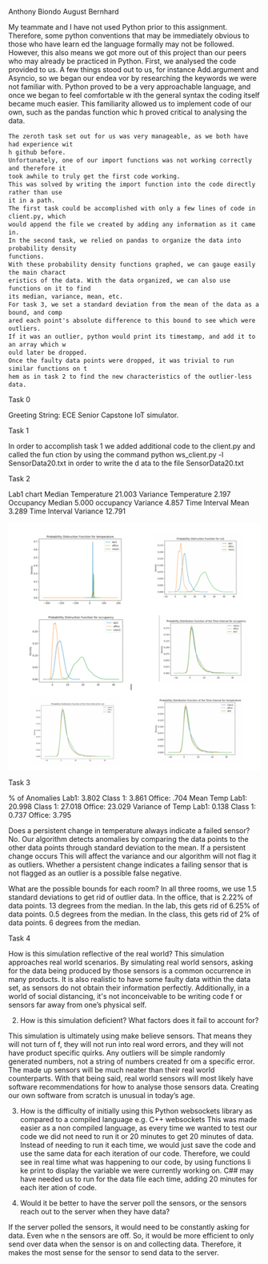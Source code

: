 Anthony Biondo
August Bernhard	

My teammate and I have not used Python prior to this assignment. 
Therefore, some python conventions that may be immediately obvious to those who have learn
ed the language formally may not be followed. 
However, this also means we got more out of this project than our peers who may already be
 practiced in Python. First, we analysed the code provided to us. 
A few things stood out to us, for instance Add.argument and Asyncio, so we began our endea
vor by researching the keywords we were not familiar with. 
Python proved to be a very approachable language, and once we began to feel  comfortable w
ith the general syntax the coding itself became much easier. 
This familiarity allowed us to implement code of our own, such as the pandas function whic
h proved critical to analysing the data. 

	The zeroth task set out for us was very manageable, as we both have had experience wit
	h github before. 
	Unfortunately, one of our import functions was not working correctly and therefore it 
	took awhile to truly get the first code working. 
	This was solved by writing the import function into the code directly rather than use 
	it in a path. 
	The first task could be accomplished with only a few lines of code in client.py, which
	would append the file we created by adding any information as it came in. 
	In the second task, we relied on pandas to organize the data into probability density 
	functions. 
	With these probability density functions graphed, we can gauge easily the main charact
	eristics of the data. With the data organized, we can also use functions on it to find
	its median, variance, mean, etc. 
	For task 3, we set a standard deviation from the mean of the data as a bound, and comp
	ared each point's absolute difference to this bound to see which were outliers. 
	If it was an outlier, python would print its timestamp, and add it to an array which w
	ould later be dropped. 
	Once the faulty data points were dropped, it was trivial to run similar functions on t
	hem as in task 2 to find the new characteristics of the outlier-less data. 

	

Task 0

Greeting String: ECE Senior Capstone IoT simulator.




Task 1

In order to accomplish task 1 we added additional code to the client.py and called the fun
ction by using the command python ws_client.py -l SensorData20.txt in order to write the d
ata to the file SensorData20.txt

Task 2


Lab1 chart
Median Temperature 		21.003
Variance Temperature 	2.197
Occupancy Median 		5.000
occupancy Variance 		4.857
Time Interval Mean 		3.289
Time Interval Variance 	12.791

![Graphs](https://github.com/augustb21/2020-sensor-miniproject/blob/main/Screen%20Shot%202020-09-17%20at%206.58.54%20PM.png?raw=true)















Task 3



				
% of Anomalies  Lab1: 3.802			Class 1: 3.861		Office: .704
Mean Temp		Lab1: 20.998 		Class 1: 27.018		Office: 23.029
Variance of Temp Lab1: 0.138		Class 1: 0.737		Office: 3.795

Does a persistent change in temperature always indicate a failed sensor?
           No. Our algorithm detects anomalies by comparing the data points to the other 
           data points through standard deviation to the mean. If a persistent change occurs 
           This will affect the variance and our algorithm will not flag it as outliers.
           Whether a persistent change indicates a failing sensor that is not flagged as 
           an outlier is a possible false negative. 
       
What are the possible bounds for each room?
In all three rooms, we use 1.5 standard deviations to get rid of outlier data. 
In the office, that is 2.22% of data points. 13 degrees from the median. In the lab, this 
gets rid of 6.25% of data points. 0.5 degrees from the median. 
In the class, this gets rid of 2% of data points. 6 degrees from the median. 

Task 4
	
How is this simulation reflective of the real world?
This simulation approaches real world scenarios. By simulating real world sensors, asking 
for the data being produced by those sensors is a common occurrence in many products. 
It is also realistic to have some faulty data within the data set, as sensors do not obtain
 their information perfectly. 
Additionally, in a world of social distancing, it's not inconceivable to be writing code f
or sensors far away from one’s physical self. 

2. 	How is this simulation deficient? What factors does it fail to account for?
 
This simulation is ultimately using make believe sensors. That means they will not turn of
f, they will not run into real word errors, and they will not have product specific quirks. 
Any outliers will be simple randomly generated numbers, not a string of numbers created fr
om a specific error. 
The made up sensors will be much neater than their real world counterparts. With that being
 said, real world sensors will most likely have software recommendations for how to analyse
  those sensors data. 
Creating our own software from scratch is unusual in today’s age. 

3. How is the difficulty of initially using this Python websockets library as compared to 
a compiled language e.g. C++ websockets
This was made easier as a non compiled language, as every time we wanted to test our code 
we did not need to run it or 20 minutes to get 20 minutes of data. 
Instead of needing to run it each time, we would just save the code and use the same data 
for each iteration of our code. 
Therefore, we could see in real time what was happening to our code, by using functions li
ke print to display the variable we were currently working on. 
C## may have needed us to run for the data file each time, adding 20 minutes for each iter
ation of code. 

4. Would it be better to have the server poll the sensors, or the sensors reach out to the
 server when they have data?

If the server polled the sensors, it would need to be constantly asking for data. Even whe
n the sensors are off. 
So, it would be more efficient to only send over data when the sensor is on and collecting
 data. 
Therefore, it makes the most sense for the sensor to send data to the server. 
